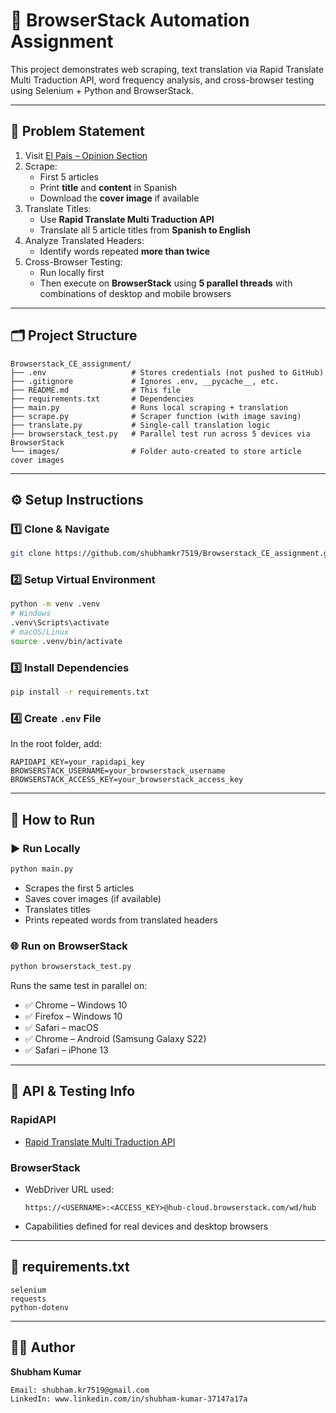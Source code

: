 # 🧪 BrowserStack Automation Assignment

This project demonstrates web scraping, text translation via Rapid Translate Multi Traduction API, word frequency analysis, and cross-browser testing using Selenium + Python and BrowserStack.

---

## 📌 Problem Statement

1. Visit [El País – Opinion Section](https://elpais.com/opinion/)
2. Scrape:
   - First 5 articles
   - Print **title** and **content** in Spanish
   - Download the **cover image** if available
3. Translate Titles:
   - Use **Rapid Translate Multi Traduction API**
   - Translate all 5 article titles from **Spanish to English**
4. Analyze Translated Headers:
   - Identify words repeated **more than twice**
5. Cross-Browser Testing:
   - Run locally first
   - Then execute on **BrowserStack** using **5 parallel threads** with combinations of desktop and mobile browsers

---

## 🗂️ Project Structure

```
Browserstack_CE_assignment/
├── .env                   # Stores credentials (not pushed to GitHub)
├── .gitignore             # Ignores .env, __pycache__, etc.
├── README.md              # This file
├── requirements.txt       # Dependencies
├── main.py                # Runs local scraping + translation
├── scrape.py              # Scraper function (with image saving)
├── translate.py           # Single-call translation logic
├── browserstack_test.py   # Parallel test run across 5 devices via BrowserStack
└── images/                # Folder auto-created to store article cover images
```

---

## ⚙️ Setup Instructions

### 1️⃣ Clone & Navigate

```bash
git clone https://github.com/shubhamkr7519/Browserstack_CE_assignment.git
```

### 2️⃣ Setup Virtual Environment

```bash
python -m venv .venv
# Windows
.venv\Scripts\activate
# macOS/Linux
source .venv/bin/activate
```

### 3️⃣ Install Dependencies

```bash
pip install -r requirements.txt
```

### 4️⃣ Create `.env` File

In the root folder, add:

```
RAPIDAPI_KEY=your_rapidapi_key
BROWSERSTACK_USERNAME=your_browserstack_username
BROWSERSTACK_ACCESS_KEY=your_browserstack_access_key
```

---

## 🚀 How to Run

### ▶️ Run Locally

```bash
python main.py
```

- Scrapes the first 5 articles
- Saves cover images (if available)
- Translates titles
- Prints repeated words from translated headers

### 🌐 Run on BrowserStack

```bash
python browserstack_test.py
```

Runs the same test in parallel on:

- ✅ Chrome – Windows 10
- ✅ Firefox – Windows 10
- ✅ Safari – macOS
- ✅ Chrome – Android (Samsung Galaxy S22)
- ✅ Safari – iPhone 13

---

## 🔐 API & Testing Info

### RapidAPI
- [Rapid Translate Multi Traduction API](https://rapidapi.com/)

### BrowserStack
- WebDriver URL used:
  ```
  https://<USERNAME>:<ACCESS_KEY>@hub-cloud.browserstack.com/wd/hub
  ```
- Capabilities defined for real devices and desktop browsers

---

## 🧾 requirements.txt

```
selenium
requests
python-dotenv
```

---

## 👨‍💻 Author

**Shubham Kumar**

```
Email: shubham.kr7519@gmail.com 
LinkedIn: www.linkedin.com/in/shubham-kumar-37147a17a
```
